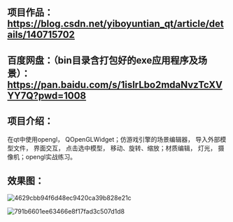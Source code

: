 ## 项目作品：https://blog.csdn.net/yiboyuntian_qt/article/details/140715702



## 百度网盘：（bin目录含打包好的exe应用程序及场景）：https://pan.baidu.com/s/1islrLbo2mdaNvzTcXVYY7Q?pwd=1008



## 项目介绍：

在qt中使用opengl， QOpenGLWidget；仿游戏引擎的场景编辑器， 导入外部模型文件， 界面交互， 点击选中模型， 移动、旋转、缩放；材质编辑， 灯光， 摄像机；opengl实战练习。

## 效果图：

![4629cbb94f6d48ec9420ca39b828e21c](https://github.com/user-attachments/assets/3f677c4d-ef2d-4edb-81bb-91651b9fe019)

![791b6601ee63466e8f17fad3c507d1d8](https://github.com/user-attachments/assets/98c02260-a1e9-472a-afaa-e29c664802d8)
